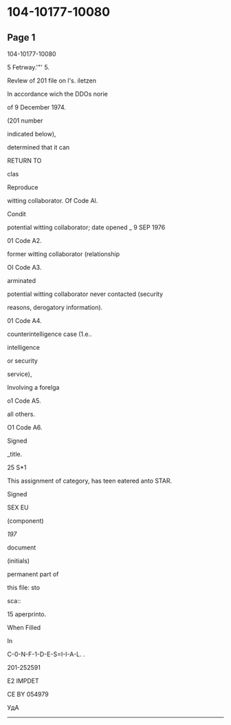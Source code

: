 # 104-10177-10080

## Page 1

104-10177-10080

5 Fetrway.'"' 5.

Revlew of 201 file on l's. iletzen

In accordance wich the DDOs norie

of 9 December 1974.

(201 number

indicated below),

determined that it can

RETURN TO

clas

Reproduce

witting collaborator. Of Code Al.

Condit

potential witting collaborator; date opened _ 9 SEP 1976

01 Code A2.

former witting collaborator (relationship

OI Code A3.

arminated

potential witting collaborator never contacted (security

reasons, derogatory information).

01 Code A4.

counterintelligence case (1.e..

intelligence

or security

service),

Involving a forelga

o1 Code A5.

all others.

O1 Code A6.

Signed

_title.

25 S*1

This assignment of category, has teen eatered anto STAR.

Signed

SEX EU

(component)

_197_

document

(initials)

permanent part of

this file: sto

sca::

15 aperprinto.

When Filled

In

C-0-N-F-1-D-E-S=I-I-A-L. .

201-252591

E2 IMPDET

CE BY 054979

УдА

---

